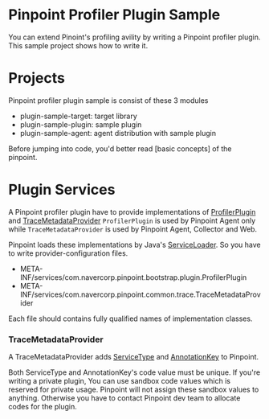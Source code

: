 # Pinpoint Profiler Plugin Sample
You can extend Pinoint's profiling avility by writing a Pinpoint profiler plugin.
This sample project shows how to write it.

# Projects 
Pinpoint profiler plugin sample is consist of these 3 modules

* plugin-sample-target: target library
* plugin-sample-plugin: sample plugin
* plugin-sample-agent: agent distribution with sample plugin

Before jumping into code, you'd better read [basic concepts] of the pinpoint.


# Plugin Services
A Pinpoint profiler plugin have to provide implementations of [ProfilerPlugin](https://github.com/naver/pinpoint/blob/master/bootstrap-core/src/main/java/com/navercorp/pinpoint/bootstrap/plugin/ProfilerPlugin.java) and [TraceMetadataProvider](https://github.com/naver/pinpoint/blob/master/commons/src/main/java/com/navercorp/pinpoint/common/trace/TraceMetadataProvider.java)
`ProfilerPlugin` is used by Pinpoint Agent only while `TraceMetadataProvider` is used by Pinpoint Agent, Collector and Web.

Pinpoint loads these implementations by Java's [ServiceLoader](https://docs.oracle.com/javase/6/docs/api/java/util/ServiceLoader.html). So you have to write provider-configuration files.

* META-INF/services/com.navercorp.pinpoint.bootstrap.plugin.ProfilerPlugin
* META-INF/services/com.navercorp.pinpoint.common.trace.TraceMetadataProvider 

Each file should contains fully qualified names of implementation classes.


### TraceMetadataProvider
A TraceMetadataProvider adds [ServiceType](https://github.com/naver/pinpoint/blob/master/commons/src/main/java/com/navercorp/pinpoint/common/trace/ServiceType.java) and [AnnotationKey](https://github.com/naver/pinpoint/blob/master/commons/src/main/java/com/navercorp/pinpoint/common/trace/AnnotationKey.java) to Pinpoint.

Both ServiceType and AnnotationKey's code value must be unique. If you're writing a private plugin, You can use sandbox code values which is reserved for private usage. Pinpoint will not assign these sandbox values to anything. Otherwise you have to contact Pinpoint dev team to allocate codes for the plugin. 
